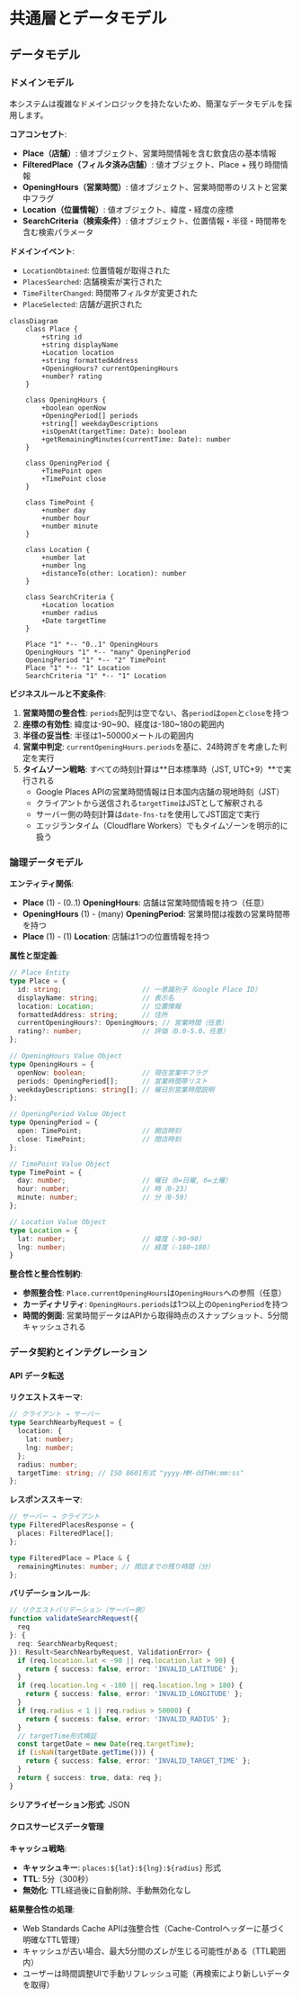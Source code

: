 # 共通層とデータモデル

## データモデル

### ドメインモデル

本システムは複雑なドメインロジックを持たないため、簡潔なデータモデルを採用します。

**コアコンセプト**:

- **Place（店舗）**: 値オブジェクト、営業時間情報を含む飲食店の基本情報
- **FilteredPlace（フィルタ済み店舗）**: 値オブジェクト、Place + 残り時間情報
- **OpeningHours（営業時間）**: 値オブジェクト、営業時間帯のリストと営業中フラグ
- **Location（位置情報）**: 値オブジェクト、緯度・経度の座標
- **SearchCriteria（検索条件）**: 値オブジェクト、位置情報・半径・時間帯を含む検索パラメータ

**ドメインイベント**:

- `LocationObtained`: 位置情報が取得された
- `PlacesSearched`: 店舗検索が実行された
- `TimeFilterChanged`: 時間帯フィルタが変更された
- `PlaceSelected`: 店舗が選択された

```mermaid
classDiagram
    class Place {
        +string id
        +string displayName
        +Location location
        +string formattedAddress
        +OpeningHours? currentOpeningHours
        +number? rating
    }

    class OpeningHours {
        +boolean openNow
        +OpeningPeriod[] periods
        +string[] weekdayDescriptions
        +isOpenAt(targetTime: Date): boolean
        +getRemainingMinutes(currentTime: Date): number
    }

    class OpeningPeriod {
        +TimePoint open
        +TimePoint close
    }

    class TimePoint {
        +number day
        +number hour
        +number minute
    }

    class Location {
        +number lat
        +number lng
        +distanceTo(other: Location): number
    }

    class SearchCriteria {
        +Location location
        +number radius
        +Date targetTime
    }

    Place "1" *-- "0..1" OpeningHours
    OpeningHours "1" *-- "many" OpeningPeriod
    OpeningPeriod "1" *-- "2" TimePoint
    Place "1" *-- "1" Location
    SearchCriteria "1" *-- "1" Location
```

**ビジネスルールと不変条件**:

1. **営業時間の整合性**: `periods`配列は空でない、各`period`は`open`と`close`を持つ
2. **座標の有効性**: 緯度は-90~90、経度は-180~180の範囲内
3. **半径の妥当性**: 半径は1~50000メートルの範囲内
4. **営業中判定**: `currentOpeningHours.periods`を基に、24時跨ぎを考慮した判定を実行
5. **タイムゾーン戦略**: すべての時刻計算は**日本標準時（JST, UTC+9）**で実行される
   - Google Places APIの営業時間情報は日本国内店舗の現地時刻（JST）
   - クライアントから送信される`targetTime`はJSTとして解釈される
   - サーバー側の時刻計算は`date-fns-tz`を使用してJST固定で実行
   - エッジランタイム（Cloudflare Workers）でもタイムゾーンを明示的に扱う

### 論理データモデル

**エンティティ関係**:

- **Place** (1) - (0..1) **OpeningHours**: 店舗は営業時間情報を持つ（任意）
- **OpeningHours** (1) - (many) **OpeningPeriod**: 営業時間は複数の営業時間帯を持つ
- **Place** (1) - (1) **Location**: 店舗は1つの位置情報を持つ

**属性と型定義**:

```typescript
// Place Entity
type Place = {
  id: string;                    // 一意識別子（Google Place ID）
  displayName: string;           // 表示名
  location: Location;            // 位置情報
  formattedAddress: string;      // 住所
  currentOpeningHours?: OpeningHours; // 営業時間（任意）
  rating?: number;               // 評価（0.0-5.0、任意）
};

// OpeningHours Value Object
type OpeningHours = {
  openNow: boolean;              // 現在営業中フラグ
  periods: OpeningPeriod[];      // 営業時間帯リスト
  weekdayDescriptions: string[]; // 曜日別営業時間説明
};

// OpeningPeriod Value Object
type OpeningPeriod = {
  open: TimePoint;               // 開店時刻
  close: TimePoint;              // 閉店時刻
};

// TimePoint Value Object
type TimePoint = {
  day: number;                   // 曜日（0=日曜, 6=土曜）
  hour: number;                  // 時（0-23）
  minute: number;                // 分（0-59）
};

// Location Value Object
type Location = {
  lat: number;                   // 緯度（-90~90）
  lng: number;                   // 経度（-180~180）
}
```

**整合性と整合性制約**:

- **参照整合性**: `Place.currentOpeningHours`は`OpeningHours`への参照（任意）
- **カーディナリティ**: `OpeningHours.periods`は1つ以上の`OpeningPeriod`を持つ
- **時間的側面**: 営業時間データはAPIから取得時点のスナップショット、5分間キャッシュされる

### データ契約とインテグレーション

#### API データ転送

**リクエストスキーマ**:

```typescript
// クライアント → サーバー
type SearchNearbyRequest = {
  location: {
    lat: number;
    lng: number;
  };
  radius: number;
  targetTime: string; // ISO 8601形式 "yyyy-MM-ddTHH:mm:ss"
};
```

**レスポンススキーマ**:

```typescript
// サーバー → クライアント
type FilteredPlacesResponse = {
  places: FilteredPlace[];
};

type FilteredPlace = Place & {
  remainingMinutes: number; // 閉店までの残り時間（分）
};
```

**バリデーションルール**:

```typescript
// リクエストバリデーション（サーバー側）
function validateSearchRequest({
  req
}: {
  req: SearchNearbyRequest;
}): Result<SearchNearbyRequest, ValidationError> {
  if (req.location.lat < -90 || req.location.lat > 90) {
    return { success: false, error: 'INVALID_LATITUDE' };
  }
  if (req.location.lng < -180 || req.location.lng > 180) {
    return { success: false, error: 'INVALID_LONGITUDE' };
  }
  if (req.radius < 1 || req.radius > 50000) {
    return { success: false, error: 'INVALID_RADIUS' };
  }
  // targetTime形式検証
  const targetDate = new Date(req.targetTime);
  if (isNaN(targetDate.getTime())) {
    return { success: false, error: 'INVALID_TARGET_TIME' };
  }
  return { success: true, data: req };
}
```

**シリアライゼーション形式**: JSON

#### クロスサービスデータ管理

**キャッシュ戦略**:

- **キャッシュキー**: `places:${lat}:${lng}:${radius}` 形式
- **TTL**: 5分（300秒）
- **無効化**: TTL経過後に自動削除、手動無効化なし

**結果整合性の処理**:

- Web Standards Cache APIは強整合性（Cache-Controlヘッダーに基づく明確なTTL管理）
- キャッシュが古い場合、最大5分間のズレが生じる可能性がある（TTL範囲内）
- ユーザーは時間調整UIで手動リフレッシュ可能（再検索により新しいデータを取得）
